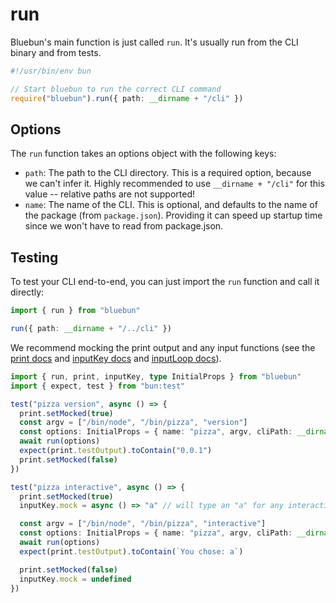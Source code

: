 # run

Bluebun's main function is just called `run`. It's usually run from the CLI binary and from tests.

```ts
#!/usr/bin/env bun

// Start bluebun to run the correct CLI command
require("bluebun").run({ path: __dirname + "/cli" })
```

## Options

The `run` function takes an options object with the following keys:

- `path`: The path to the CLI directory. This is a required option, because we can't infer it. Highly recommended to use `__dirname + "/cli"` for this value -- relative paths are not supported!
- `name`: The name of the CLI. This is optional, and defaults to the name of the package (from `package.json`). Providing it can speed up startup time since we won't have to read from package.json.

## Testing

To test your CLI end-to-end, you can just import the `run` function and call it directly:

```ts
import { run } from "bluebun"

run({ path: __dirname + "/../cli" })
```

We recommend mocking the print output and any input functions (see the [print docs](./print.md) and [inputKey docs](./inputKey.md) and [inputLoop docs](./inputLoop.md)).

```ts
import { run, print, inputKey, type InitialProps } from "bluebun"
import { expect, test } from "bun:test"

test("pizza version", async () => {
  print.setMocked(true)
  const argv = ["/bin/node", "/bin/pizza", "version"]
  const options: InitialProps = { name: "pizza", argv, cliPath: __dirname + "/../cli" }
  await run(options)
  expect(print.testOutput).toContain("0.0.1")
  print.setMocked(false)
})

test("pizza interactive", async () => {
  print.setMocked(true)
  inputKey.mock = async () => "a" // will type an "a" for any interactive keypress

  const argv = ["/bin/node", "/bin/pizza", "interactive"]
  const options: InitialProps = { name: "pizza", argv, cliPath: __dirname + "/../cli" }
  await run(options)
  expect(print.testOutput).toContain(`You chose: a`)

  print.setMocked(false)
  inputKey.mock = undefined
})
```
